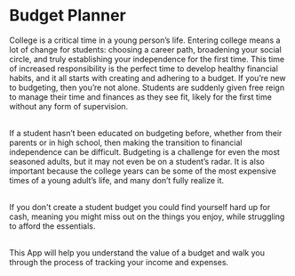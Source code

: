 # Budget Planner

College is a critical time in a young person’s life. Entering college means a lot of change for students: choosing a career path, broadening your social circle, and truly establishing your independence for the first time. This time of increased responsibility is the perfect time to develop healthy financial habits, and it all starts with creating and adhering to a budget. If you’re new to budgeting, then you’re not alone. Students are suddenly given free reign to manage their time and finances as they see fit, likely for the first time without any form of supervision.<br><br>


If a student hasn’t been educated on budgeting before, whether from their parents or in high school, then making the transition to financial independence can be difficult. Budgeting is a challenge for even the most seasoned adults, but it may not even be on a student’s radar. It is also important because the college years can be some of the most expensive times of a young adult’s life, and many don’t fully realize it.<br><br>

 If you don't create a student budget you could find yourself hard up for cash, meaning you might miss out on the things you enjoy, while struggling to afford the essentials.<br><br>


This App will help you understand the value of a budget and walk you through the process of tracking your income and expenses.	
